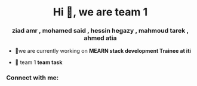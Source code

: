 <h1 align="center">Hi 👋, we are team 1</h1>
<h3 align="center">ziad amr , mohamed said , hessin hegazy , mahmoud tarek , ahmed atia</h3>

- 🔭we are currently working on **MEARN stack development Trainee at iti**

- 👯 team 1 **team task**

<h3 align="left">Connect with me:</h3>
<p align="left">
</p>

